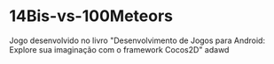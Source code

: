 # 14Bis-vs-100Meteors
Jogo desenvolvido no livro "Desenvolvimento de Jogos para Android: Explore sua imaginação com o framework Cocos2D"
adawd
